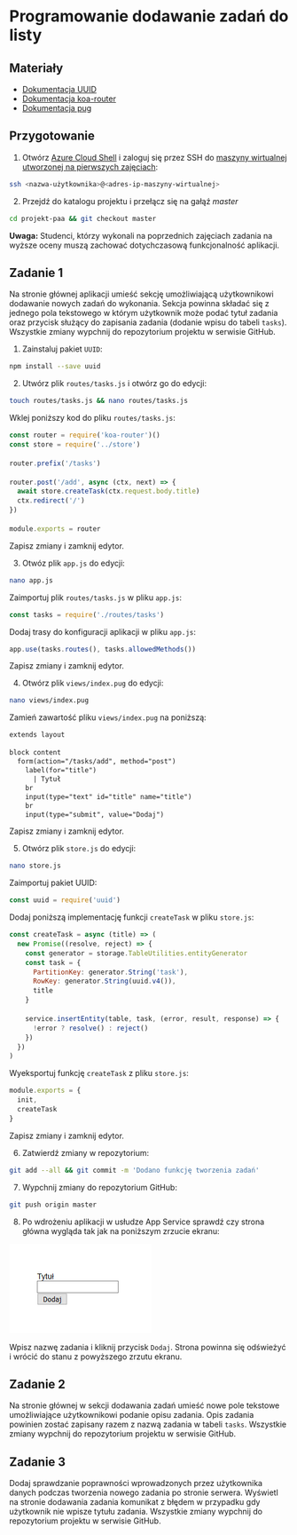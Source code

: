 # Programowanie dodawanie zadań do listy

## Materiały

* [Dokumentacja UUID](https://www.npmjs.com/package/uuid)
* [Dokumentacja koa-router](https://github.com/ZijianHe/koa-router)
* [Dokumentacja pug](https://pugjs.org/api/getting-started.html)

## Przygotowanie

1. Otwórz [Azure Cloud Shell](https://shell.azure.com) i zaloguj się przez SSH do [maszyny wirtualnej utworzonej na pierwszych zajęciach](./PAA_C01.md):

```sh
ssh <nazwa-użytkownika>@<adres-ip-maszyny-wirtualnej>
```

2. Przejdź do katalogu projektu i przełącz się na gałąź *master*

```sh
cd projekt-paa && git checkout master
```

**Uwaga:** Studenci, którzy wykonali na poprzednich zajęciach zadania na wyższe oceny muszą zachować dotychczasową funkcjonalność aplikacji.

## Zadanie 1

Na stronie głównej aplikacji umieść sekcję umożliwiającą użytkownikowi dodawanie nowych zadań do wykonania. Sekcja powinna składać się z jednego pola tekstowego w którym użytkownik może podać tytuł zadania oraz przycisk służący do zapisania zadania (dodanie wpisu do tabeli `tasks`). Wszystkie zmiany wypchnij do repozytorium projektu w serwisie GitHub.

1. Zainstaluj pakiet `UUID`:

```sh
npm install --save uuid
```

2. Utwórz plik `routes/tasks.js` i otwórz go do edycji:

```sh
touch routes/tasks.js && nano routes/tasks.js
```

Wklej poniższy kod do pliku `routes/tasks.js`:

```js
const router = require('koa-router')()
const store = require('../store')

router.prefix('/tasks')

router.post('/add', async (ctx, next) => {
  await store.createTask(ctx.request.body.title)
  ctx.redirect('/')
})

module.exports = router
```

Zapisz zmiany i zamknij edytor.

3. Otwóz plik `app.js` do edycji:

```sh
nano app.js
```

Zaimportuj plik `routes/tasks.js` w pliku `app.js`:

```js
const tasks = require('./routes/tasks')
```

Dodaj trasy do konfiguracji aplikacji w pliku `app.js`:

```js
app.use(tasks.routes(), tasks.allowedMethods())
```

Zapisz zmiany i zamknij edytor.

4. Otwórz plik `views/index.pug` do edycji:

```sh
nano views/index.pug
```

Zamień zawartość pliku `views/index.pug` na poniższą:

```pug
extends layout

block content
  form(action="/tasks/add", method="post")
    label(for="title")
      | Tytuł
    br
    input(type="text" id="title" name="title")
    br
    input(type="submit", value="Dodaj")
```

Zapisz zmiany i zamknij edytor.

5. Otwórz plik `store.js` do edycji:

```sh
nano store.js
```

Zaimportuj pakiet UUID:

```js
const uuid = require('uuid')
```

Dodaj poniższą implementację funkcji `createTask` w pliku `store.js`:

```js
const createTask = async (title) => (
  new Promise((resolve, reject) => {
    const generator = storage.TableUtilities.entityGenerator
    const task = {
      PartitionKey: generator.String('task'),
      RowKey: generator.String(uuid.v4()),
      title
    }

    service.insertEntity(table, task, (error, result, response) => {
      !error ? resolve() : reject()
    })
  })
)
```

Wyeksportuj funkcję `createTask` z pliku `store.js`:

```js
module.exports = {
  init,
  createTask
}
```

Zapisz zmiany i zamknij edytor.

6. Zatwierdź zmiany w repozytorium:

```sh
git add --all && git commit -m 'Dodano funkcję tworzenia zadań'
```

7. Wypchnij zmiany do repozytorium GitHub:

```sh
git push origin master
```

8. Po wdrożeniu aplikacji w usłudze App Service sprawdź czy strona główna wygląda tak jak na poniższym zrzucie ekranu:

![](images/aplikacja-c05-z01.png)

Wpisz nazwę zadania i kliknij przycisk `Dodaj`. Strona powinna się odświeżyć i wrócić do stanu z powyższego zrzutu ekranu.

## Zadanie 2

Na stronie głównej w sekcji dodawania zadań umieść nowe pole tekstowe umożliwiające użytkownikowi podanie opisu zadania. Opis zadania powinien zostać zapisany razem z nazwą zadania w tabeli `tasks`. Wszystkie zmiany wypchnij do repozytorium projektu w serwisie GitHub.

## Zadanie 3

Dodaj sprawdzanie poprawności wprowadzonych przez użytkownika danych podczas tworzenia nowego zadania po stronie serwera. Wyświetl na stronie dodawania zadania komunikat z błędem w przypadku gdy użytkownik nie wpisze tytułu zadania. Wszystkie zmiany wypchnij do repozytorium projektu w serwisie GitHub.
